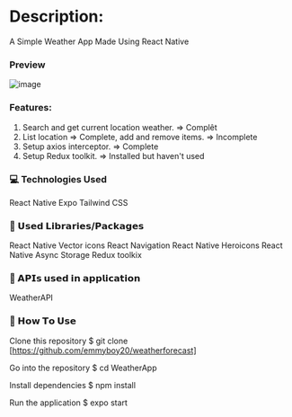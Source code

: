 # Description: 
A Simple Weather App Made Using React Native


### Preview

![image](https://github.com/emmyboy20/weatherforecast/assets/84927594/367c61c3-f786-448d-8b45-c8769908e3ee)


### Features:
1. Search and get current location weather. => Complêt
2. List location => Complete, add and remove items. => Incomplete
3. Setup axios interceptor. => Complete
4. Setup Redux toolkit. => Installed but haven't used


### 💻 Technologies Used

React Native
Expo
Tailwind CSS


### 📖 𝗨𝘀𝗲𝗱 𝗟𝗶𝗯𝗿𝗮𝗿𝗶𝗲𝘀/𝗣𝗮𝗰𝗸𝗮𝗴𝗲𝘀
React Native Vector icons
React Navigation
React Native Heroicons
React Native Async Storage
Redux toolkix


### 📡 𝗔𝗣𝗜𝘀 𝘂𝘀𝗲𝗱 𝗶𝗻 𝗮𝗽𝗽𝗹𝗶𝗰𝗮𝘁𝗶𝗼𝗻
WeatherAPI


### 📌 𝗛𝗼𝘄 𝗧𝗼 𝗨𝘀𝗲
Clone this repository
$ git clone [https://github.com/emmyboy20/weatherforecast]

Go into the repository
$ cd WeatherApp

Install dependencies
$ npm install

Run the application
$ expo start

